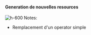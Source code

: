 
<!-- .slide: class="flex-row center" data-background="./assets/lunch/bkgnd-lunch.png"-->
#### Generation de nouvelles resources
![h-600](./assets/techready/generating-demo.png)
Notes:
- Remplacement d'un operator simple


